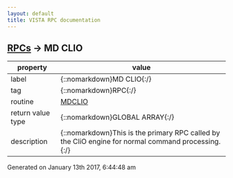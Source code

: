 ```yaml
---
layout: default
title: VISTA RPC documentation
---
```




## [RPCs](TableOfContent.md) &#8594; MD CLIO 

 property | value 
--- | --- 
 label | {::nomarkdown}MD CLIO{:/}
 tag | {::nomarkdown}RPC{:/}
 routine | [MDCLIO](http://code.osehra.org/dox/Routine_MDCLIO_source.html)
 return value type | {::nomarkdown}GLOBAL ARRAY{:/}
 description | {::nomarkdown}This is the primary RPC called by the CliO engine for normal command processing.{:/}




 Generated on January 13th 2017, 6:44:48 am